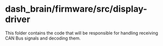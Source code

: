 # dash_brain/firmware/src/display-driver
This folder contains the code that will be responsible for handling receiving CAN Bus signals and decoding them.